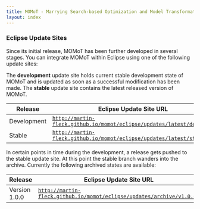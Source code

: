 ```yaml
---
title: MOMoT - Marrying Search-based Optimization and Model Transformation Technology
layout: index
---
```

### Eclipse Update Sites
Since its initial release, MOMoT has been further developed in several stages. 
You can integrate MOMoT within Eclipse using one of the following update sites:

The **development** update site holds current stable development state of MOMoT and is updated as soon as a successful modification has been made.
The **stable** update site contains the latest released version of MOMoT.

| Release | Eclipse Update Site URL |
| --- | --- |
| Development | [`http://martin-fleck.github.io/momot/eclipse/updates/latest/develop/`](http://martin-fleck.github.io/momot/eclipse/updates/latest/develop/) |
| Stable | [`http://martin-fleck.github.io/momot/eclipse/updates/latest/stable/`](http://martin-fleck.github.io/momot/eclipse/updates/latest/stable/) |

In certain points in time during the development, a release gets pushed to the stable update site.
At this point the stable branch wanders into the archive.
Currently the following archived states are available:

| Release | Eclipse Update Site URL |
| --- | --- |
| Version 1.0.0 | [`http://martin-fleck.github.io/momot/eclipse/updates/archive/v1.0.0/`](http://martin-fleck.github.io/momot/eclipse/updates/archive/v1.0.0/) |



